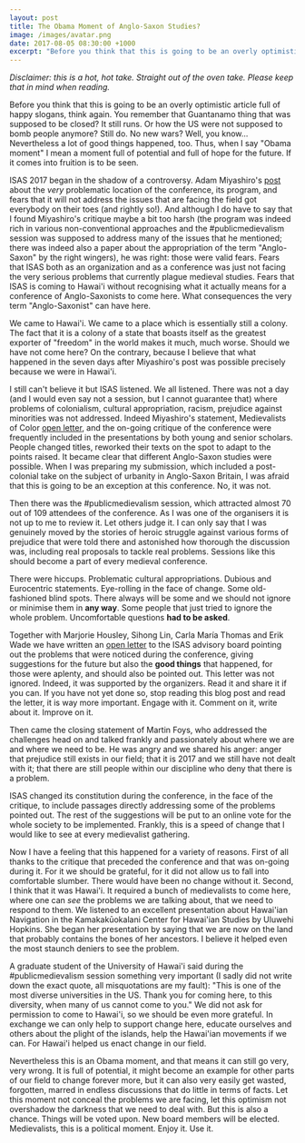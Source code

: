 ```yaml
---
layout: post
title: The Obama Moment of Anglo-Saxon Studies?
image: /images/avatar.png
date: 2017-08-05 08:30:00 +1000
excerpt: "Before you think that this is going to be an overly optimistic article full of happy slogans, think again. You remember that Guantanamo thing that was supposed to be closed? It still runs. Or how the US were not supposed to bomb people anymore? Still do. No new wars? Well, you know... Nevertheless a lot of good things happened, too. Thus, when I say "Obama moment" I mean a moment full of potential and full of hope for the future. If it comes into fruition is to be seen."
---
```


*Disclaimer: this is a hot, hot take. Straight out of the oven take. Please keep that in mind when reading.*

Before you think that this is going to be an overly optimistic article full of happy slogans, think again. You remember that Guantanamo thing that was supposed to be closed? It still runs. Or how the US were not supposed to bomb people anymore? Still do. No new wars? Well, you know... Nevertheless a lot of good things happened, too. Thus, when I say "Obama moment" I mean a moment full of potential and full of hope for the future. If it comes into fruition is to be seen.

ISAS 2017 began in the shadow of a controversy. Adam Miyashiro's [post](http://www.inthemedievalmiddle.com/2017/07/decolonizing-anglo-saxon-studies.html) about the *very* problematic location of the conference, its program, and fears that it will not address the issues that are facing the field got everybody on their toes (and rightly so!). And although I do have to say that I found Miyashiro's critique maybe a bit too harsh (the program was indeed rich in various non-conventional approaches and the #publicmedievalism session was supposed to address many of the issues that he mentioned; there was indeed also a paper about the appropriation of the term "Anglo-Saxon" by the right wingers), he was right: those were valid fears. Fears that ISAS both as an organization and as a conference was just not facing the very serious problems that currently plague medieval studies. Fears that ISAS is coming to Hawai'i without recognising what it actually means for a conference of Anglo-Saxonists to come here. What consequences the very term "Anglo-Saxonist" can have here.

We came to Hawai'i. We came to a place which is essentially still a colony. The fact that it is a colony of a state that boasts itself as the greatest exporter of "freedom" in the world makes it much, much worse. Should we have not come here? On the contrary, because I believe that what happened in the seven days after Miyashiro's post was possible precisely because we were in Hawai'i.

I still can't believe it but ISAS listened. We all listened. There was not a day (and I would even say not a session, but I cannot guarantee that) where problems of colonialism, cultural appropriation, racism, prejudice against minorities was not addressed. Indeed Miyashiro's statement, Medievalists of Color [open letter](http://medievalistsofcolor.com/medievalists-of-color-/on-race-and-medieval-studies), and the on-going critique of the conference were frequently included in the presentations by both young and senior scholars. People changed titles, reworked their texts on the spot to adapt to the points raised. It became clear that different Anglo-Saxon studies were possible. When I was preparing my submission, which included a post-colonial take on the subject of urbanity in Anglo-Saxon Britain, I was afraid that this is going to be an exception at this conference. No, it was not.

Then there was the #publicmedievalism session, which attracted almost 70 out of 109 attendees of the conference. As I was one of the organisers it is not up to me to review it. Let others judge it. I can only say that I was genuinely moved by the stories of heroic struggle against various forms of prejudice that were told there and astonished how thorough the discussion was, including real proposals to tackle real problems. Sessions like this should become a part of every medieval conference.

There were hiccups. Problematic cultural appropriations. Dubious and Eurocentric statements. Eye-rolling in the face of change. Some old-fashioned blind spots. There always will be some and we should not ignore or minimise them in **any way**. Some people that just tried to ignore the whole problem. Uncomfortable questions **had to be asked**. 

Together with Marjorie Housley, Sihong Lin, Carla María Thomas and Erik Wade we have written an [open letter](https://tinyurl.com/OpenISAS) to the ISAS advisory board pointing out the problems that were noticed during the conference, giving suggestions for the future but also the **good things** that happened, for those were aplenty, and should also be pointed out. This letter was not ignored. Indeed, it was supported by the organizers. Read it and share it if you can. If you have not yet done so, stop reading this blog post and read the letter, it is way more important. Engage with it. Comment on it, write about it. Improve on it.

Then came the closing statement of Martin Foys, who addressed the challenges head on and talked frankly and passionately about where we are and where we need to be. He was angry and we shared his anger: anger that prejudice still exists in our field; that it is 2017 and we still have not dealt with it; that there are still people within our discipline who deny that there is a problem.

ISAS changed its constitution during the conference, in the face of the critique, to include passages directly addressing some of the problems pointed out. The rest of the suggestions will be put to an online vote for the whole society to be implemented. Frankly, this is a speed of change that I would like to see at every medievalist gathering.

Now I have a feeling that this happened for a variety of reasons. First of all thanks to the critique that preceded the conference and that was on-going during it. For it we should be grateful, for it did not allow us to fall into comfortable slumber. There would have been no change without it. Second, I think that it was Hawai'i. It required a bunch of medievalists to come here, where one can *see* the problems we are talking about, that we need to respond to them. We listened to an excellent presentation about Hawai'ian Navigation in the Kamakakūokalani Center for Hawai'ian Studies by Uluwehi Hopkins. She began her presentation by saying that we are now on the land that probably contains the bones of her ancestors. I believe it helped even the most staunch deniers to see the problem.

A graduate student of the University of Hawai'i said during the #publicmedievalism session something very important (I sadly did not write down the exact quote, all misquotations are my fault): "This is one of the most diverse universities in the US. Thank you for coming here, to this diversity, when many of us cannot come to you." We did not ask for permission to come to Hawai'i, so we should be even more grateful. In exchange we can only help to support change here, educate ourselves and others about the plight of the islands, help the Hawai'ian movements if we can. For Hawai'i helped us enact change in our field.

Nevertheless this is an Obama moment, and that means it can still go very, very wrong. It is full of potential, it might become an example for other parts of our field to change forever more, but it can also very easily get wasted, forgotten, marred in endless discussions that do little in terms of facts. Let this moment not conceal the problems we are facing, let this optimism not overshadow the darkness that we need to deal with. But this is also a chance. Things will be voted upon. New board members will be elected. Medievalists, this is a political moment. Enjoy it. Use it.

